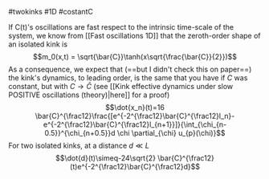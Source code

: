 #twokinks #1D #costantC 

If C(t)'s oscillations are fast respect to the intrinsic time-scale of the system, we know from [[Fast oscillations 1D]] that the zeroth-order shape of an isolated kink is 
$$m_0(x,t) = \sqrt{\bar{C}}\tanh(x\sqrt{\frac{\bar{C}}{2}})$$
As a consequence, we expect that (==but I didn't check this on paper==) the kink's dynamics, to leading order, is the same that you have if $C$ was constant, but with $C\rightarrow \bar{C}$ (see [[Kink effective dynamics under slow POSITIVE oscillations (theory)|here]] for a proof)
$$\dot{x_n}(t)=16 \bar{C}^{\frac12}\frac{[e^{-2^{\frac12}\bar{C}^{\frac12}l_n}-e^{-2^{\frac12}\bar{C}^{\frac12}l_{n+1}}]}{\int_{\chi_{n-0.5}}^{\chi_{n+0.5}}d \chi \partial_{\chi} u_{p}(\chi)}$$
For two isolated kinks, at a distance $d\ll L$
$$\dot{d}(t)\simeq-24\sqrt{2} \bar{C}^{\frac12}(t)e^{-2^{\frac12}\bar{C}^{\frac12}d}$$
